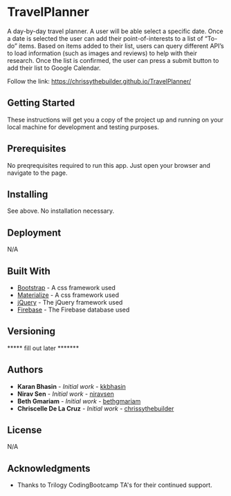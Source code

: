 # TravelPlanner
A day-by-day travel planner. A user will be able select a specific date. Once a date is selected the user can add their point-of-interests to a list of “To-do” items. Based on items added to their list, users can query different API’s to load information (such as images and reviews) to help with their research. Once the list is confirmed, the user can press a submit button to add their list to Google Calendar.

Follow the link: https://chrissythebuilder.github.io/TravelPlanner/

## Getting Started

These instructions will get you a copy of the project up and running on your local machine for development and testing purposes. 

## Prerequisites

No preqrequisites required to run this app. Just open your browser and navigate to the page. 

## Installing

See above. No installation necessary. 

## Deployment

N/A

## Built With

* [Bootstrap](https://stackpath.bootstrapcdn.com/bootstrap/4.1.1/css/bootstrap.min.css) - A css framework used
* [Materialize](https://materializecss.com/) - A css framework used
* [jQuery](https://cdnjs.cloudflare.com/ajax/libs/jquery/3.3.1/jquery.min.js) - The jQuery framework used
* [Firebase](https://www.gstatic.com/firebasejs/5.2.0/firebase.js) - The Firebase database used

## Versioning
***** fill out later *******

## Authors

* **Karan Bhasin** - *Initial work* - [kkbhasin](https://github.com/kkbhasin)
* **Nirav Sen** - *Initial work* - [niravsen](https://github.com/niravsen)
* **Beth Gmariam** - *Initial work* - [bethgmariam](https://github.com/bethgmariam)
* **Chriscelle De La Cruz** - *Initial work* - [chrissythebuilder](https://github.com/chrissythebuilder)


## License

N/A

## Acknowledgments

* Thanks to Trilogy CodingBootcamp TA's for their continued support.
